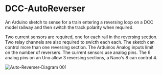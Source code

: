 # DCC-AutoReverser
An Arduino sketch to sense for a train entering a reversing loop on a DCC model railway and then switch the track polarity when required.

Two current sensors are required, one for each rail in the reversing section. Two relay channels are also required to swicth each each.
The sketch can control more than one reversing section. The Arduinos Analog inputs limit on the number of reversers. The current sensors use analog pins. The 6 analog pins on an Uno allow 3 reversing sections, a Nano's 8 can control 4.

![Auto-Reverser-Diagram 001](https://user-images.githubusercontent.com/1519154/161913969-69074afe-064f-43a8-8b3f-f5866842c4ea.png)
